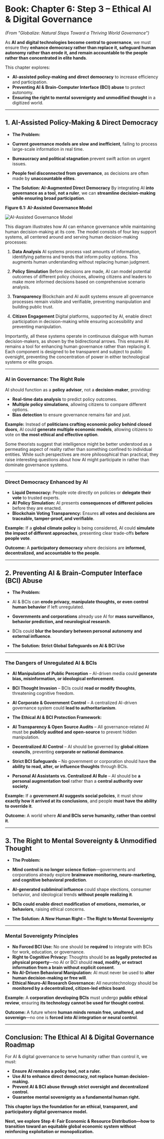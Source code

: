 # ****Book:** Chapter 6: Step 3 – Ethical AI & Digital Governance**
*(From "Globalize: Natural Steps Toward a Thriving World Governance")*

As **AI and digital technologies become central to governance**, we must ensure they **enhance democracy rather than replace it, safeguard human autonomy rather than erode it, and remain accountable to the people rather than concentrated in elite hands**.

This chapter explores:
- **AI-assisted policy-making and direct democracy** to increase efficiency and participation.
- **Preventing AI & Brain-Computer Interface (BCI) abuse** to protect autonomy.
- **Ensuring the right to mental sovereignty and unmodified thought** in a digitized world.

---

## **1. AI-Assisted Policy-Making & Direct Democracy**

- **The Problem:**
- **Current governance models are slow and inefficient**, failing to process large-scale information in real time.
- **Bureaucracy and political stagnation** prevent swift action on urgent issues.
- **People feel disconnected from governance**, as decisions are often made by **unaccountable elites**.

- **The Solution: AI-Augmented Direct Democracy**
By integrating AI **into governance as a tool, not a ruler**, we can **streamline decision-making while ensuring broad participation**.

**Figure 6.1: AI-Assisted Governance Model**

![AI-Assisted Governance Model](6-ai-governance.svg)

This diagram illustrates how AI can enhance governance while maintaining human decision-making at its core. The model consists of four key support systems, all centered around and serving human decision-making processes:

1. **Data Analysis**
AI systems process vast amounts of information, identifying patterns and trends that inform policy options. This augments human understanding without replacing human judgment.

2. **Policy Simulation**
Before decisions are made, AI can model potential outcomes of different policy choices, allowing citizens and leaders to make more informed decisions based on comprehensive scenario analysis.

3. **Transparency**
Blockchain and AI audit systems ensure all governance processes remain visible and verifiable, preventing manipulation and building public trust.

4. **Citizen Engagement**
Digital platforms, supported by AI, enable direct participation in decision-making while ensuring accessibility and preventing manipulation.

Importantly, all these systems operate in continuous dialogue with human decision-makers, as shown by the bidirectional arrows. This ensures AI remains a tool for enhancing human governance rather than replacing it. Each component is designed to be transparent and subject to public oversight, preventing the concentration of power in either technological systems or elite groups.

---

### **AI in Governance: The Right Role**
AI should function as a **policy advisor**, not a **decision-maker**, providing:
- **Real-time data analysis** to predict policy outcomes.
- **Multiple policy simulations**, allowing citizens to compare different options.
- **Bias detection** to ensure governance remains fair and just.

**Example:** Instead of **politicians crafting economic policy behind closed doors**, AI could **generate multiple economic models**, allowing citizens to vote on **the most ethical and effective option**.

Some theorists suggest that intelligence might be better understood as a permeating aspect of reality rather than something confined to individual entities. While such perspectives are more philosophical than practical, they raise interesting questions about how AI might participate in rather than dominate governance systems.

---

### **Direct Democracy Enhanced by AI**
- **Liquid Democracy:** People vote directly on policies or **delegate their vote** to trusted experts.
- **AI Policy Simulation:** AI presents **consequences of different policies** before they are enacted.
- **Blockchain Voting Transparency:** Ensures **all votes and decisions are traceable, tamper-proof, and verifiable**.

**Example:** If a **global climate policy** is being considered, AI could **simulate the impact of different approaches**, presenting clear trade-offs **before people vote**.

 **Outcome:** A **participatory democracy** where decisions are **informed, decentralized, and accountable to the people**.

---

## **2. Preventing AI & Brain-Computer Interface (BCI) Abuse**

- **The Problem:**
- AI & BCIs can **erode privacy, manipulate thoughts, or even control human behavior** if left unregulated.
- **Governments and corporations** already use AI for **mass surveillance, behavior prediction, and neurological research**.
- BCIs could **blur the boundary between personal autonomy and external influence**.

- **The Solution: Strict Global Safeguards on AI & BCI Use**

---

### **The Dangers of Unregulated AI & BCIs**
- **AI Manipulation of Public Perception** – AI-driven media could **generate bias, misinformation, or ideological enforcement**.
- **BCI Thought Invasion** – BCIs could **read or modify thoughts**, threatening cognitive freedom.
- **AI Corporate & Government Control** – A centralized AI-driven governance system could **lead to authoritarianism**.

- **The Ethical AI & BCI Protection Framework:**
- **AI Transparency & Open Source Audits** – All governance-related AI must be **publicly audited and open-source** to prevent hidden manipulation.
- **Decentralized AI Control** – AI should be governed by **global citizen councils**, preventing **corporate or national dominance**.
- **Strict BCI Safeguards** – No government or corporation should have **the ability to read, alter, or influence thoughts** through BCIs.
- **Personal AI Assistants vs. Centralized AI Rule** – AI should be **a personal augmentation tool** rather than a **central authority over society**.

**Example:** If a **government AI suggests social policies**, it must show **exactly how it arrived at its conclusions**, and people **must have the ability to override it**.

 **Outcome:** A world where **AI and BCIs serve humanity, rather than control it**.

---

## **3. The Right to Mental Sovereignty & Unmodified Thought**

- **The Problem:**
- **Mind control is no longer science fiction**—governments and corporations already explore **brainwave monitoring, neuro-marketing, and cognitive behavioral prediction**.
- **AI-generated subliminal influence** could shape elections, consumer behavior, and ideological trends **without people realizing it**.
- **BCIs could enable direct modification of emotions, memories, or behaviors**, raising ethical concerns.

- **The Solution: A New Human Right – The Right to Mental Sovereignty**

---

### **Mental Sovereignty Principles**
- **No Forced BCI Use:** No one should be **required** to integrate with BCIs for work, education, or governance.
- **Right to Cognitive Privacy:** Thoughts should be **as legally protected as physical property**—no AI or BCI should **read, modify, or extract information from a brain without explicit consent**.
- **No AI-Driven Behavioral Manipulation:** AI must never be used to **alter human decision-making or free will**.
- **Ethical Neuro-AI Research Governance:** All neurotechnology should be **monitored by a decentralized, citizen-led ethics board**.

**Example:** A **corporation developing BCIs** must undergo **public ethical review**, ensuring **its technology cannot be used for thought control**.

 **Outcome:** A future where **human minds remain free, unaltered, and sovereign**—no one is **forced into AI integration or neural control**.

---

## **Conclusion: The Ethical AI & Digital Governance Roadmap**
For AI & digital governance to serve humanity rather than control it, we must:
- **Ensure AI remains a policy tool, not a ruler.**
- **Use AI to enhance direct democracy, not replace human decision-making.**
- **Prevent AI & BCI abuse through strict oversight and decentralized control.**
- **Guarantee mental sovereignty as a fundamental human right.**

 **This chapter lays the foundation for an ethical, transparent, and participatory digital governance model.**

 **Next, we explore Step 4: Fair Economic & Resource Distribution—how to transition toward an equitable global economic system without reinforcing exploitation or monopolization.**

